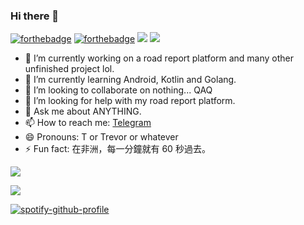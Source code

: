 ### Hi there 👋

[![forthebadge](https://forthebadge.com/images/badges/made-with-markdown.svg)](https://forthebadge.com)
[![forthebadge](https://forthebadge.com/images/badges/powered-by-electricity.svg)](https://forthebadge.com)
![](https://img.shields.io/badge/build-failed,%20just%20like%20your%20life%20lol-red.svg?style=flat-square)
![](https://komarev.com/ghpvc/?username=mrnegativetw&style=flat-square)

- 🔭 I’m currently working on a road report platform and many other unfinished project lol.
- 🌱 I’m currently learning Android, Kotlin and Golang.
- 👯 I’m looking to collaborate on nothing... QAQ
- 🤔 I’m looking for help with my road report platform.
- 💬 Ask me about ANYTHING.
- 📫 How to reach me: [Telegram](https://t.me/TrevorWu)
- 😄 Pronouns: T or Trevor or whatever
- ⚡ Fun fact: 在非洲，每一分鐘就有 60 秒過去。

![](https://github-readme-stats.vercel.app/api?username=mrnegativetw&theme=vue-dark)

![](https://github-readme-stats.vercel.app/api/top-langs/?username=mrnegativetw&hide=html,swift&layout=compact&theme=vue-dark)

[![spotify-github-profile](https://spotify-github-profile.vercel.app/api/view?uid=wowpapa3232&cover_image=true&theme=default)](https://github.com/kittinan/spotify-github-profile)
